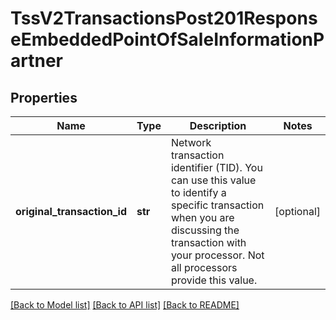 # TssV2TransactionsPost201ResponseEmbeddedPointOfSaleInformationPartner

## Properties
Name | Type | Description | Notes
------------ | ------------- | ------------- | -------------
**original_transaction_id** | **str** | Network transaction identifier (TID). You can use this value to identify a specific transaction when you are discussing the transaction with your processor. Not all processors provide this  value.  | [optional] 

[[Back to Model list]](../README.md#documentation-for-models) [[Back to API list]](../README.md#documentation-for-api-endpoints) [[Back to README]](../README.md)


